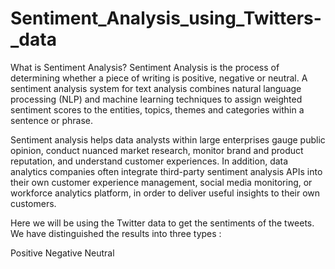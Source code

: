 # Sentiment_Analysis_using_Twitters-_data
What is Sentiment Analysis? 
Sentiment Analysis is the process of determining whether a piece of writing is positive, negative or neutral. A sentiment analysis system for text analysis combines natural language processing (NLP) and machine learning techniques to assign weighted sentiment scores to the entities, topics, themes and categories within a sentence or phrase.

Sentiment analysis helps data analysts within large enterprises gauge public opinion, conduct nuanced market research, monitor brand and product reputation, and understand customer experiences. In addition, data analytics companies often integrate third-party sentiment analysis APIs into their own customer experience management, social media monitoring, or workforce analytics platform, in order to deliver useful insights to their own customers.

Here we will be using the Twitter data to get the sentiments of the tweets. We have distinguished the results into three types :

Positive
Negative
Neutral
